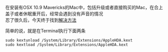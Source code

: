 在安装有OSX 10.9 Mavericks的Mac中，包括升级或者直接购买的Mac，在合上盖子或者休眠重开后，经常会遇到没有声音的情况  
忍了很久后，今天终于找到[解决方法](http://www.v2ex.com/t/95465)

简单的说，就是在Terminal执行下面两条

    sudo kextunload /System/Library/Extensions/AppleHDA.kext  
    sudo kextload /System/Library/Extensions/AppleHDA.kext

